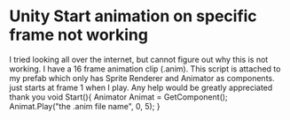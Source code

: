 
# Unity Start animation on specific frame not working

I tried looking all over the internet, but cannot figure out why this is not working. I have a 16 frame animation clip (.anim). This script is attached to my prefab which only has Sprite Renderer and Animator as components.
just starts at frame 1 when I play. Any help would be greatly appreciated thank you
void Start(){
Animator Animat = GetComponent<Animator>();
Animat.Play("the .anim file name", 0, 5);
}


        